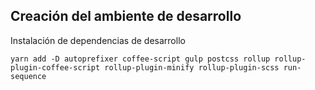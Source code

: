 ## Creación del ambiente de desarrollo

Instalación de dependencias de desarrollo

```
yarn add -D autoprefixer coffee-script gulp postcss rollup rollup-plugin-coffee-script rollup-plugin-minify rollup-plugin-scss run-sequence
```



